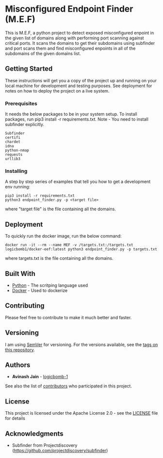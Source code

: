 # Misconfigured Endpoint Finder (M.E.F)

This is M.E.F, a python project to detect exposed misconfigured enpoint in the given list of domains along with performing port scanning against critical ports. It scans the domains to get their subdomains using subfinder and port scans them and find misconfigured enpoints in all of the subdomains of the given domains list.

## Getting Started

These instructions will get you a copy of the project up and running on your local machine for development and testing purposes. See deployment for notes on how to deploy the project on a live system.

### Prerequisites

It needs the below packages to be in your system setup. To install packages, run pip3 install -r requirements.txt. Note - You need to install subfinder explicitly. 

```
Subfinder
certifi
chardet
idna
python-nmap
requests
urllib3
```

### Installing

A step by step series of examples that tell you how to get a development env running:

```
pip3 install -r requirements.txt
python3 endpoint_finder.py -p <target file>
```

where "target file" is the file containing all the domains.

## Deployment

To quickly run the docker image, run the below command: 
```
docker run -it --rm --name MEF -v /targets.txt:/targets.txt logicbomb1/docker-eef:latest python3 endpoint_finder.py -p targets.txt
```

where targets.txt is the file containing all the domains.


## Built With

* [Python](https://www.python.org/) - The scritping language used
* [Docker](https://www.docker.com/) - Used to dockerize

## Contributing

Please feel free to contribute to make it much better and faster.

## Versioning

I am  using [SemVer](http://semver.org/) for versioning. For the versions available, see the [tags on this repository](https://github.com/your/project/tags). 

## Authors

* **Avinash Jain** - [logicbomb-1](https://twitter.com/logicbomb_1)

See also the list of [contributors](https://github.com/logicbomb-1/M.E.F/contributors) who participated in this project.

## License

This project is licensed under the Apache License 2.0 - see the [LICENSE](LICENSE) file for details

## Acknowledgments

* Subfinder from Projectdiscovery (https://github.com/projectdiscovery/subfinder)
